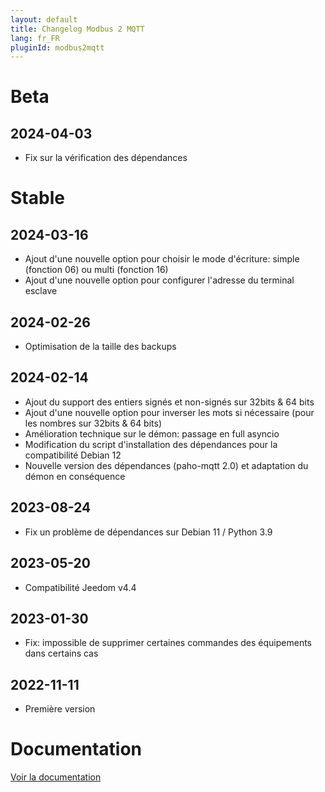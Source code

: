 ```yaml
---
layout: default
title: Changelog Modbus 2 MQTT
lang: fr_FR
pluginId: modbus2mqtt
---
```


# Beta

## 2024-04-03

- Fix sur la vérification des dépendances

# Stable

## 2024-03-16

- Ajout d'une nouvelle option pour choisir le mode d'écriture: simple (fonction 06) ou multi (fonction 16)
- Ajout d'une nouvelle option pour configurer l'adresse du terminal esclave

## 2024-02-26

- Optimisation de la taille des backups

## 2024-02-14

- Ajout du support des entiers signés et non-signés sur 32bits & 64 bits
- Ajout d'une nouvelle option pour inverser les mots si nécessaire (pour les nombres sur 32bits & 64 bits)
- Amélioration technique sur le démon: passage en full asyncio
- Modification du script d'installation des dépendances pour la compatibilité Debian 12
- Nouvelle version des dépendances (paho-mqtt 2.0) et adaptation du démon en conséquence

## 2023-08-24

- Fix un problème de dépendances sur Debian 11 / Python 3.9

## 2023-05-20

- Compatibilité Jeedom v4.4

## 2023-01-30

- Fix: impossible de supprimer certaines commandes des équipements dans certains cas

## 2022-11-11

- Première version

# Documentation

[Voir la documentation]({{site.baseurl}}/{{page.pluginId}}/{{page.lang}})
